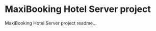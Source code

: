 MaxiBooking Hotel Server project
========================

MaxiBooking Hotel Server project readme...